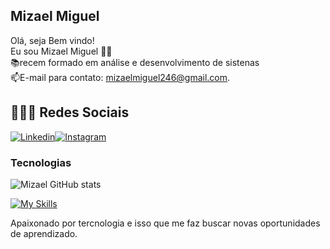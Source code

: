 ## Mizael Miguel
Olá, seja Bem vindo! </br>
Eu sou Mizael Miguel 👋🏾</br>
📚recem formado em análise e desenvolvimento de sistenas</br>
📫E-mail para contato: mizaelmiguel246@gmail.com.

## 👨🏾‍💻 Redes Sociais
[![Linkedin](https://img.shields.io/badge/LinkedIn-0077B5?style=for-the-badge&logo=linkedin&logoColor=white)](https://www.linkedin.com/in/mizaelmiguels/)[![Instagram](https://img.shields.io/badge/Instagram-E4405F?style=for-the-badge&logo=instagram&logoColor=white)](https://www.instagram.com/mizael.mrs/) 

### Tecnologias
![Mizael GitHub stats](https://github-readme-stats.vercel.app/api?username=mimipub&show_icons=true&theme=dark)

[![My Skills](https://skillicons.dev/icons?i=js,html,css,react,git,eclipse,java,postgresql,postman,intellij,maven,springboot)](https://skillicons.dev)

Apaixonado por tercnologia e isso que me faz buscar novas oportunidades de aprendizado.

